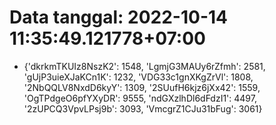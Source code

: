 # Data tanggal: 2022-10-14 11:35:49.121778+07:00

* {'dkrkmTKUIz8NszK2': 1548, 'LgmjG3MAUy6rZfmh': 2581, 'gUjP3uieXJaKCn1K': 1232, 'VDG33c1gnXKgZrVl': 1808, '2NbQQLV8NxdD6kyY': 1309, '2SUufH6kjz6jXx42': 1559, 'OgTPdgeO6pfYXyDR': 9555, 'ndGXzlhDl6dFdzI1': 4497, '2zUPCQ3VpvLPsj9b': 3093, 'VmcgrZ1CJu31bFug': 3061}
